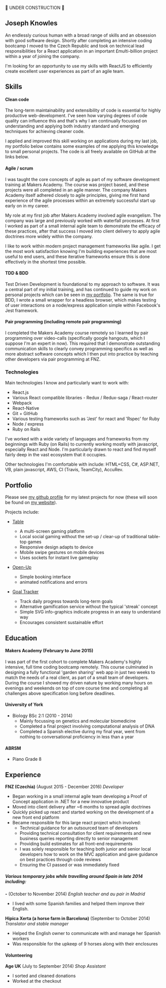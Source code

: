:construction: UNDER CONSTRUCTION :construction:

## Joseph Knowles

An endlessly curious human with a broad range of skills and an obsession
with good software design. Shortly after completing an intensive coding bootcamp 
I moved to the Czech Republic and took on technical lead responsibilities for a 
React application in an important £multi-billion project within a year of joining 
the company.

I'm looking for an opportunity to use my skills with ReactJS to efficiently
create excellent user experiences as part of an agile team.

## Skills

#### Clean code

The long-term maintainability and extensibility of code is essential
for highly productive web-development. I've seen how varying degrees of code
quality can influence this and that's why I am continually focussed on
understanding and applying both industry standard and emerging techniques for
achieving cleaner code.

I applied and improved this skill working on applications during my last job,
my portfolio below contains some examples of me applying this knowledge to small
personal projects. The code is all freely available on GitHub at the links below.

#### Agile / scrum

I was taught the core concepts of agile as part of my
software development training at Makers Academy. The course was  project based,
and  these projects were all completed in an agile manner. The company
Makers Academy itself adhered closely to agile principles, giving me first
hand experience of the agile processes within an extremely successful start up
early on in my career.

My role at my first job after Makers Academy involved agile evangelism. The
company was large and previously worked with waterfall processes. At first I
worked as part of  a small internal agile team to demonstrate the efficacy of
these practices, after that success I moved into client delivery to apply
agile doctrines more widely within the company.

I like to work within modern project management frameworks like agile. I get the
most work satisfaction knowing I'm building experiences that are most useful to
end users, and these iterative frameworks ensure this is done effectively in the
shortest time possible.

#### TDD & BDD

Test Driven Development is foundational to my approach to software. It was a
central part of my initial training, and has continued to guide my work on
personal projects which can be seen in [my portfolio](http://joejknowl.es/). The same 
is true for BDD, I wrote a small wrapper for a headless browser, which makes
testing of user interactions on a node/express application simple within Facebook's
Jest framework.

#### Pair programming (including remote pair programming)

I completed the Makers Academy course remotely so I learned by pair programming
over video-calls (specifically google hangouts, which I suppose I'm an expert in
now). This required that I demonstrate outstanding communication skills to
clearly convey programming specifics as well as more abstract software concepts 
which I then put into practice by teaching other developers via pair programming 
at FNZ.

### Technologies

Main technologies I know and particularly want to work with:

- React.js
- Various React compatible libraries - Redux / Redux-saga / React-router
- Webpack
- React-Native
- Git + GitHub
- Various testing frameworks such as 'Jest' for react and 'Rspec' for Ruby
- Node / express
- Ruby on Rails

I've worked with a wide variety of languages and frameworks from my beginnings with
Ruby (on Rails) to currently working mostly with javascript, especially React and Node.
I'm particularly drawn to react and find myself fairly deep in the vast ecosystem that it
occupies.

Other technologies I'm comfortable with include: HTML+CSS, C#, ASP.NET, VB, plain javascript, AWS, CI (Travis, TeamCity), AccuRev.

## Portfolio

Please see [my github profile](https://github.com/joejknowles) for my latest
projects for now (these will soon be found on [my website](http://joejknowl.es/)).

Projects include:

- [Table](https://github.com/joejknowles/Table)

    - A multi-screen gaming platform   
    - Local social gaming without the set-up / clear-up of traditional table-top games
    - Responsive design adapts to device
    - Mobile swipe gestures on mobile devices
    - Uses sockets for instant live gameplay

- [Open-Up](https://github.com/joejknowles/open-up)

    - Simple booking interface
    - animated notifications and errors

- [Goal Tracker](https://github.com/joejknowles/goalTracker)

    - Track daily progress towards long-term goals
    - Alternative gamification service without the typical 'streak' concept
    - Simple SVG info-graphics indicate progress in an easy to understand way
    - Encourages consistent sustainable effort

## Education

#### Makers Academy (February to June 2015)

I was part of the first cohort to complete Makers Academy's highly intensive, 
full time coding bootcamp remotely. This course culminated in designing a fully functional 
'garden sharing' web app in just two weeks to match the
needs of a real client, as part of a small team of developers. During the course I showed my
driven nature by working many hours on evenings and weekends on top of core
course time and completing all challenges above specification long before
deadlines.

#### University of York

- Biology BSc 2:1 (2010 - 2014)
  - Mainly focussing on genetics and molecular biomedicine
  - Completed a final project involving computational analysis of DNA
  - Completed a Spanish elective during my final year, went from nothing to conversational proficiency in less than a year


#### ABRSM

- Piano Grade 8

## Experience

**FNZ (Czechia)** (August 2015 - December 2016)
 *Developer*   

- Began working in a small internal agile team developing a Proof of Concept application in .NET for a new innovative product
- Moved into client delivery after ~6 months to spread agile doctrines
- Quickly picked up react and started working on the development of a new front end platform
- Became responsible for this large react project which involved:
    - Technical guidance for an outsourced team of developers
    - Providing technical consultation for client requirements and new business queries reporting directly to senior management
    - Providing build estimates for all front-end requirements
    - I was solely responsible for teaching both junior and senior local developers how to work on the MVC application and gave guidance on best practices through code reviews
    - Ensuring the CI passed or was immediately fixed

##### Various temporary jobs while travelling around Spain in late 2014 including:
**-** (October to November 2014)
*English teacher and au pair in Madrid*

- I lived with some Spanish families and helped them improve their English.

**Hipica Xerta (a horse farm in Barcelona)** (September to October 2014) *Translator and stable manager*   

  - Helped the English owner to communicate with and manage her Spanish workers
  - Was responsible for the upkeep of 9 horses along with their enclosures

#### Volunteering
**Age UK** (July to September 2014) *Shop Assistant*   
  - I sorted and cleaned donations
  - Worked at the checkout
